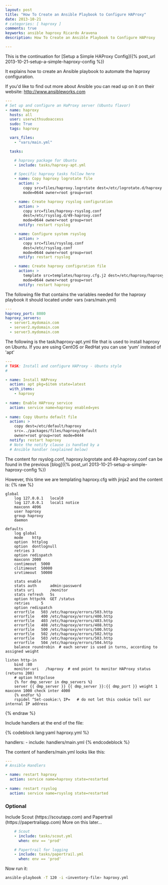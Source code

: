 ```yaml
---
layout: post
title: "How To Create an Ansible Playbook to Configure HAProxy"
date: 2013-10-21
# categories: [ haproxy ]
comments: true
keyworks: ansible haproxy Ricardo Aravena
description: How To Create an Ansible Playbook to Configure HAProxy

---
```


This is the continuation for
[Setup a Simple HAProxy Config]({% post_url 2013-10-21-setup-a-simple-haproxy-config %})

It explains how to create an Ansible playbook to automate the haproxy
configuration.


If you'd like to find out more about Ansible you can read up on it on
their website: http://www.ansibleworks.com

``` yaml haproxy.yml
---
# Set up and configure an HaProxy server (Ubuntu flavor)
- name: haproxy
  hosts: all
  user: userwithsudoaccess
  sudo: True
  tags: haproxy

  vars_files:
    - "vars/main.yml"

  tasks:

    # haproxy package for Ubuntu
    - include: tasks/haproxy-apt.yml

    # Specific haproxy tasks follow here
    - name: Copy haproxy logrotate file
      action: >
        copy src=files/haproxy.logrotate dest=/etc/logrotate.d/haproxy
        mode=0644 owner=root group=root

    - name: Create haproxy rsyslog configuration
      action: >
        copy src=files/haproxy-rsyslog.conf
        dest=/etc/rsyslog.d/49-haproxy.conf
        mode=0644 owner=root group=root
      notify: restart rsyslog

    - name: Configure system rsyslog
      action: >
        copy src=files/rsyslog.conf
        dest=/etc/rsyslog.conf
        mode=0644 owner=root group=root
      notify: restart rsyslog

    - name: Create haproxy configuration file
      action: >
        template src=templates/haproxy.cfg.j2 dest=/etc/haproxy/haproxy.cfg
        mode=0644 owner=root group=root
      notify: restart haproxy

```


The following file that contains the variables needed for the haproxy playbook
it should located under vars (vars/main.yml)

``` yaml vars/main.yml
---
haproxy_port: 8080
haproxy_servers:
  - server1.mydomain.com
  - server2.mydomain.com
  - server3.mydomain.com

```

The following is the task/haproxy-apt.yml file that is used to
install haproxy on Ubuntu. If you are using CentOS or RedHat
you can use 'yum' instead of 'apt'

``` yaml tasks/haproxy-apt.yml
---
# TASK: Install and configure HAProxy - Ubuntu style
#

- name: Install HAProxy
  action: apt pkg=$item state=latest
  with_items:
    - haproxy
  
- name: Enable HAProxy service
  action: service name=haproxy enabled=yes
  
- name: Copy Ubuntu default file
  action: >
    copy dest=/etc/default/haproxy
    src=../packages/files/haproxy/default
    owner=root group=root mode=0444
  notify: restart haproxy
  # Note the notify clause is handled by a
  # Ansible handler (explained below)
```

The content for rsyslog.conf, haproxy.logrotate and 49-haproxy.conf can
be found in the previous
[blog]({% post_url 2013-10-21-setup-a-simple-haproxy-config %})

However, this time we are templating haproxy.cfg with jinja2 and the content is:
{% raw %}
``` jinja haproxy.cfg.j2
global
	log 127.0.0.1	local0
	log 127.0.0.1	local1 notice
	maxconn 4096
	user haproxy
	group haproxy
	daemon

defaults
	log	global
	mode	http
	option	httplog
	option	dontlognull
	retries	3
	option redispatch
	maxconn	2000
	contimeout	5000
	clitimeout	50000
	srvtimeout	50000

	stats enable
	stats auth		admin:password
	stats uri		/monitor
	stats refresh	5s
	option httpchk	GET /status
	retries		5
	option redispatch
	errorfile	503	/etc/haproxy/errors/503.http
	errorfile	400	/etc/haproxy/errors/400.http
	errorfile	403	/etc/haproxy/errors/403.http
	errorfile	408	/etc/haproxy/errors/408.http
	errorfile	500	/etc/haproxy/errors/500.http
	errorfile	502	/etc/haproxy/errors/502.http
	errorfile	503	/etc/haproxy/errors/503.http
	errorfile	504	/etc/haproxy/errors/504.http
	balance roundrobin	# each server is used in turns, according to assigned weight

listen http-in
	bind :80
	monitor-uri   /haproxy  # end point to monitor HAProxy status (returns 200)
	# option httpclose
	{% for dmp_server in dmp_servers %}
	server {{ dmp_server }} {{ dmp_server }}:{{ dmp_port }} weight 1 maxconn 1000 check inter 4000
	{% endfor %}
	rspidel ^Set-cookie:\ IP=	# do not let this cookie tell our internal IP address
```
{% endraw %}

Include handlers at the end of the file:

{% codeblock lang:yaml haproxy.yml %}

  handlers:
    - include: handlers/main.yml
{% endcodeblock %}

The content of handlers/main.yml looks like this:

``` yaml handlers/main.yml
---
# Ansible Handlers

- name: restart haproxy
  action: service name=haproxy state=restarted
  
- name: restart rsyslog
  action: service name=rsyslog state=restarted
```

<h3>Optional</h3>
Include Scout (https://scoutapp.com) and Papertrail (https://papertrailapp.com)
More on this later...

``` yaml haproxy.yml
    # Scout
    - include: tasks/scout.yml
      when: env == 'prod'

    # Papertrail for logging
    - include: tasks/papertrail.yml
      when: env == 'prod'

```

Now run it:

``` bash
ansible-playbook -T 120 -i <inventory-file> haproxy.yml
```
